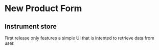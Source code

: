 # New Product Form
## Instrument store
First release only features a simple UI that is intented to retrieve data from user.
